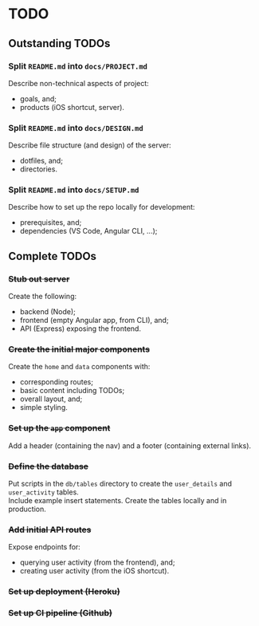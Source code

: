 # TODO

## Outstanding TODOs

### Split `README.md` into `docs/PROJECT.md`

Describe non-technical aspects of project:

- goals, and;
- products (iOS shortcut, server).

### Split `README.md` into `docs/DESIGN.md`

Describe file structure (and design) of the server:

- dotfiles, and;
- directories.

### Split `README.md` into `docs/SETUP.md`

Describe how to set up the repo locally for development:

- prerequisites, and;
- dependencies (VS Code, Angular CLI, ...);

## Complete TODOs

### ~~Stub out server~~

Create the following:

- backend (Node);
- frontend (empty Angular app, from CLI), and;
- API (Express) exposing the frontend.

### ~~Create the initial major components~~

Create the `home` and `data` components with:

- corresponding routes;
- basic content including TODOs;
- overall layout, and;
- simple styling.

### ~~Set up the `app` component~~

Add a header (containing the nav) and a footer (containing external links).

### ~~Define the database~~

Put scripts in the `db/tables` directory to create the `user_details` and `user_activity` tables.  
Include example insert statements.
Create the tables locally and in production.

### ~~Add initial API routes~~

Expose endpoints for:

- querying user activity (from the frontend), and;
- creating user activity (from the iOS shortcut).

### ~~Set up deployment (Heroku)~~

### ~~Set up CI pipeline (Github)~~
